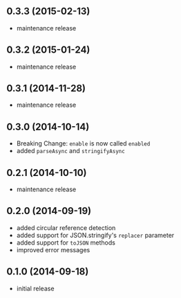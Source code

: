 ## 0.3.3 (2015-02-13)

 - maintenance release

## 0.3.2 (2015-01-24)

 - maintenance release

## 0.3.1 (2014-11-28)

 - maintenance release

## 0.3.0 (2014-10-14)

 - Breaking Change: `enable` is now called `enabled`
 - added `parseAsync` and `stringifyAsync`

## 0.2.1 (2014-10-10)

 - maintenance release

## 0.2.0 (2014-09-19)
 - added circular reference detection
 - added support for JSON.stringify's `replacer` parameter
 - added support for `toJSON` methods
 - improved error messages

## 0.1.0 (2014-09-18)

- initial release
